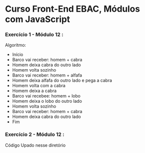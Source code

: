 # Curso Front-End EBAC, Módulos com JavaScript

### Exercício 1 - Módulo 12 :

Algoritmo:

- Início
- Barco vai receber: homem + cabra
- Homem deixa cabra do outro lado
- Homem volta sozinho
- Barco vai receber: homem + alfafa
- Homem deixa alfafa do outro lado e pega a cabra
- Homem volta com a cabra
- Homem deixa a cabra
- Barco vai recebee: homem + lobo
- Homem deixa o lobo do outro lado
- Homem volta sozinho
- Barco vai receber: homem + cabra
- Homem deixa cabra do outro lado
- Fim

### Exercício 2 - Módulo 12 :

Código Upado nesse diretório 
